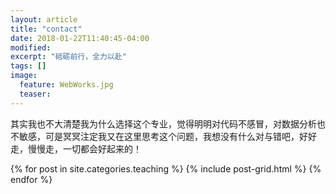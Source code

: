 ```yaml
---
layout: article
title: "contact"
date: 2018-01-22T11:40:45-04:00
modified:
excerpt: "砥砺前行，全力以赴"
tags: []
image: 
  feature: WebWorks.jpg
  teaser:
---
```


其实我也不大清楚我为什么选择这个专业，觉得明明对代码不感冒，对数据分析也不敏感，可是冥冥注定我又在这里思考这个问题，我想没有什么对与错吧，好好走，慢慢走，一切都会好起来的！


<div class="tiles">
{% for post in site.categories.teaching %}
  {% include post-grid.html %}
{% endfor %}
</div><!-- /.tiles 把所有categories 有 SDG 的列出来-->